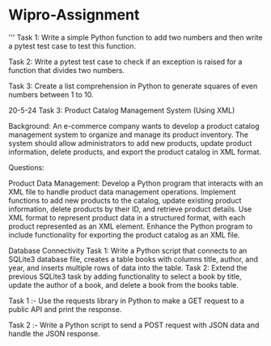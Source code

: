 # Wipro-Assignment


'''
Task 1: Write a simple Python function to add two numbers and then write a pytest test case to test this function.

Task 2: Write a pytest test case to check if an exception is raised for a function that divides two numbers.

Task 3: Create a list comprehension in  Python to generate squares of even numbers between 1 to 10.








20-5-24
Task 3: Product Catalog Management System (Using XML)

Background:
An e-commerce company wants to develop a product catalog management system to organize and manage its product inventory. The system should allow administrators to add new products, update product information, delete products, and export the product catalog in XML format.

Questions:

Product Data Management:
Develop a Python program that interacts with an XML file to handle product data management operations.
Implement functions to add new products to the catalog, update existing product information, delete products by their ID, and retrieve product details.
Use XML format to represent product data in a structured format, with each product represented as an XML element.
Enhance the Python program to include functionality for exporting the product catalog as an XML file.

Database Connectivity
Task 1: Write a Python script that connects to an SQLite3 database file, creates a table books with columns title, author, and year, and inserts multiple rows of data into the table.
Task 2: Extend the previous SQLite3 task by adding functionality to select a book by title, update the author of a book, and delete a book from the books table.






<!-- Date: 21-05-2024 (Web Clients) -->

Task 1 :- Use the requests library in Python to make a GET request to a public API and print the response.

Task 2 :- Write a Python script to send a POST request with JSON data and handle the JSON response.